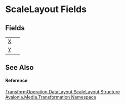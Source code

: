 # ScaleLayout Fields




## Fields
<table>
<tr>
<td><a href="F_Avalonia_Media_Transformation_TransformOperation_DataLayout_ScaleLayout_X">X</a></td>
<td> </td>
</tr>
<tr>
<td><a href="F_Avalonia_Media_Transformation_TransformOperation_DataLayout_ScaleLayout_Y">Y</a></td>
<td> </td>
</tr>
</table>

## See Also


#### Reference
<a href="T_Avalonia_Media_Transformation_TransformOperation_DataLayout_ScaleLayout">TransformOperation.DataLayout.ScaleLayout Structure</a>  
<a href="N_Avalonia_Media_Transformation">Avalonia.Media.Transformation Namespace</a>  

